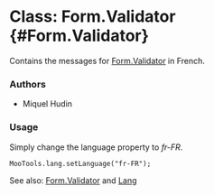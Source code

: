 Class: Form.Validator {#Form.Validator}
=====================================

Contains the messages for [Form.Validator][] in French.

### Authors

* Miquel Hudin

### Usage

Simply change the language property to *fr-FR*.

	MooTools.lang.setLanguage("fr-FR");

See also: [Form.Validator][] and [Lang][]

[Form.Validator]: http://www.mootools.net/docs/more/Forms/Form.Validator#Form.Validator
[Lang]: http://www.mootools.net/docs/more/Core/Lang